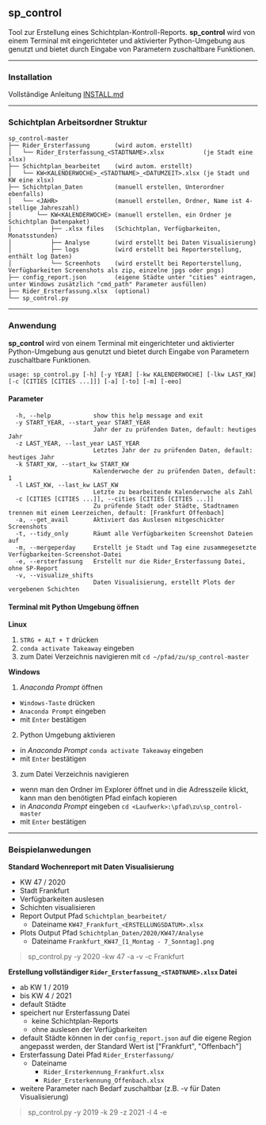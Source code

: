## sp_control
Tool zur Erstellung eines Schichtplan-Kontroll-Reports. **sp_control** wird von einem Terminal mit eingerichteter und aktivierter Python-Umgebung aus genutzt und bietet durch Eingabe von Parametern zuschaltbare Funktionen.

---
### Installation

Vollständige Anleitung [INSTALL.md](https://github.com/den-kar/sp_control/blob/master/INSTALL.md)

---
### Schichtplan Arbeitsordner Struktur
```text
sp_control-master
├── Rider_Ersterfassung       (wird autom. erstellt)
│   └── Rider_Ersterfassung_<STADTNAME>.xlsx           (je Stadt eine xlsx)
├── Schichtplan_bearbeitet    (wird autom. erstellt)
│   └── KW<KALENDERWOCHE>_<STADTNAME>_<DATUMZEIT>.xlsx (je Stadt und KW eine xlsx)
├── Schichtplan_Daten         (manuell erstellen, Unterordner ebenfalls)
│   └── <JAHR>                (manuell erstellen, Ordner, Name ist 4-stellige Jahreszahl)
│       └── KW<KALENDERWOCHE> (manuell erstellen, ein Ordner je Schichtplan Datenpaket)
│           ├── .xlsx files   (Schichtplan, Verfügbarkeiten, Monatsstunden)
│           ├── Analyse       (wird erstellt bei Daten Visualisierung)
│           ├── logs          (wird erstellt bei Reporterstellung, enthält log Daten)
│           └── Screenhots    (wird erstellt bei Reporterstellung, Verfügbarkeiten Screenshots als zip, einzelne jpgs oder pngs)
├── config_report.json        (eigene Städte unter "cities" eintragen, unter Windows zusätzlich "cmd_path" Parameter ausfüllen)
├── Rider_Ersterfassung.xlsx  (optional)
└── sp_control.py
```

---
### Anwendung

**sp_control** wird von einem Terminal mit eingerichteter und aktivierter Python-Umgebung aus genutzt und bietet durch Eingabe von Parametern zuschaltbare Funktionen.

```text
usage: sp_control.py [-h] [-y YEAR] [-kw KALENDERWOCHE] [-lkw LAST_KW] [-c [CITIES [CITIES ...]]] [-a] [-to] [-m] [-eeo]
```

#### Parameter
```text
  -h, --help            show this help message and exit
  -y START_YEAR, --start_year START_YEAR
                        Jahr der zu prüfenden Daten, default: heutiges Jahr
  -z LAST_YEAR, --last_year LAST_YEAR
                        Letztes Jahr der zu prüfenden Daten, default: heutiges Jahr
  -k START_KW, --start_kw START_KW
                        Kalenderwoche der zu prüfenden Daten, default: 1
  -l LAST_KW, --last_kw LAST_KW
                        Letzte zu bearbeitende Kalenderwoche als Zahl
  -c [CITIES [CITIES ...]], --cities [CITIES [CITIES ...]]
                        Zu prüfende Stadt oder Städte, Stadtnamen trennen mit einem Leerzeichen, default: [Frankfurt Offenbach]
  -a, --get_avail       Aktiviert das Auslesen mitgeschickter Screenshots
  -t, --tidy_only       Räumt alle Verfügbarkeiten Screenshot Dateien auf
  -m, --mergeperday     Erstellt je Stadt und Tag eine zusammegesetzte Verfügbarkeiten-Screenshot-Datei
  -e, --ersterfassung   Erstellt nur die Rider_Ersterfassung Datei, ohne SP-Report
  -v, --visualize_shifts
                        Daten Visualisierung, erstellt Plots der vergebenen Schichten
```

#### Terminal mit Python Umgebung öffnen
**Linux**
  1. `STRG + ALT + T` drücken
  1. `conda activate Takeaway` eingeben
  1. zum Datei Verzeichnis navigieren mit `cd ~/pfad/zu/sp_control-master`

**Windows**
  1. _Anaconda Prompt_ öffnen
  - `Windows-Taste` drücken
  - `Anaconda Prompt` eingeben
  - mit `Enter` bestätigen

  2. Python Umgebung aktivieren
  - in _Anaconda Prompt_ `conda activate Takeaway` eingeben
  - mit `Enter` bestätigen

  3. zum Datei Verzeichnis navigieren
  - wenn man den Ordner im Explorer öffnet und in die Adresszeile klickt, kann man den benötigten Pfad einfach kopieren
  - in _Anaconda Prompt_ eingeben `cd <Laufwerk>:\pfad\zu\sp_control-master`
  - mit `Enter` bestätigen

---
### Beispielanwedungen

**Standard Wochenreport mit Daten Visualisierung**
  - KW 47 / 2020
  - Stadt Frankfurt
  - Verfügbarkeiten auslesen
  - Schichten visualisieren
  - Report Output Pfad `Schichtplan_bearbeitet/`
    - Dateiname `KW47_Frankfurt_<ERSTELLUNGSDATUM>.xlsx`
  - Plots Output Pfad `Schichtplan_Daten/2020/KW47/Analyse`
    - Dateiname `Frankfurt_KW47_[1_Montag - 7_Sonntag].png`
> sp_control.py -y 2020 -kw 47 -a -v -c Frankfurt

**Erstellung vollständiger `Rider_Ersterfassung_<STADTNAME>.xlsx` Datei**
  - ab KW 1 / 2019
  - bis KW 4 / 2021
  - default Städte
  - speichert nur Ersterfassung Datei 
    - keine Schichtplan-Reports
    - ohne auslesen der Verfügbarkeiten
  - default Städte können in der `config_report.json` auf die eigene Region angepasst werden, der Standard Wert ist ["Frankfurt", "Offenbach"]
  - Ersterfassung Datei Pfad `Rider_Ersterfassung/`
    - Dateiname
      - `Rider_Ersterkennung_Frankfurt.xlsx`
      - `Rider_Ersterkennung_Offenbach.xlsx`
  - weitere Parameter nach Bedarf zuschaltbar (z.B. -v für Daten Visualisierung)
> sp_control.py -y 2019 -k 29 -z 2021 -l 4 -e

